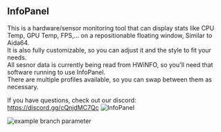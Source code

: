 ## InfoPanel

This is a hardware/sensor monitoring tool that can display stats like CPU Temp, GPU Temp, FPS,... on a repositionable floating window, Similar to Aida64.  
It is also fully customizable, so you can adjust it and the style to fit your needs.  
All sesnor data is currently being read from HWiNFO, so you'll need that software running to use InfoPanel.  
There are multiple profiles available, so you can swap between them as necessary.

If you have questions, check out our discord: https://discord.gg/cQnjdMC7Qc
![InfoPanel](https://images-eds-ssl.xboxlive.com/image?url=4rt9.lXDC4H_93laV1_eHM0OYfiFeMI2p9MWie0CvL99U4GA1gf6_kayTt_kBblFwHwo8BW8JXlqfnYxKPmmBfi569Wnp8TEITjNxN843cbSYSiHkAaYYuOxjrAXsLUjKUZ4nxXfJmTW9jKbW6F0uycsBYU0tD3WyFl2.JfBRRY-&format=source)


![example branch parameter](https://github.com/habibrehmansg/infopanel/actions/workflows/dotnet-desktop.yml/badge.svg?branch=master)
